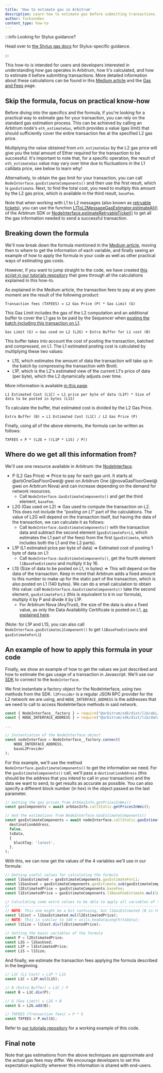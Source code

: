```yaml
---
title: 'How to estimate gas in Arbitrum'
description: Learn how to estimate gas before submitting transactions.
author: TucksonDev
content_type: how-to
---
```


:::info Looking for Stylus guidance?

Head over to [the Stylus gas docs](/stylus/reference/opcode-hostio-pricing) for Stylus-specific guidance.

:::

This how-to is intended for users and developers interested in understanding how gas operates in Arbitrum, how it's calculated, and how to estimate it before submitting transactions. More detailed information about these calculations can be found in this [Medium article](https://medium.com/offchainlabs/understanding-arbitrum-2-dimensional-fees-fd1d582596c9) and the [Gas and Fees](/how-arbitrum-works/gas-fees.mdx) page.

## Skip the formula, focus on practical know-how

Before diving into the specifics and the formula, if you're looking for a practical way to estimate gas for your transaction, you can rely on the standard gas estimation process. This can be achieved by calling an Arbitrum node's `eth_estimateGas`, which provides a value (gas limit) that should sufficiently cover the entire transaction fee at the specified L2 gas price.

Multiplying the value obtained from `eth_estimateGas` by the L2 gas price will give you the total amount of Ether required for the transaction to be successful. It's important to note that, for a specific operation, the result of `eth_estimateGas` value may vary over time due to fluctuations in the L1 calldata price, see below to learn why!

Alternatively, to obtain the gas limit for your transaction, you can call `NodeInterface.gasEstimateComponents()` and then use the first result, which is `gasEstimate`. Next, to find the total cost, you need to multiply this amount by the L2 gas price, which is available in the third result, `baseFee`.

Note that when working with L1 to L2 messages (also known as [retryable tickets](/how-arbitrum-works/arbos/l1-l2-messaging.md)), you can use the function [L1ToL2MessageGasEstimator.estimateAll()](https://github.com/OffchainLabs/arbitrum-sdk/blob/main/src/lib/message/L1ToL2MessageGasEstimator.ts#L215) of the Arbitrum SDK or [NodeInterface.estimateRetryableTicket()](https://github.com/OffchainLabs/@nitroRepositorySlug@/blob/@nitroVersionTag@/nodeInterface/NodeInterface.go#L120) to get all the gas information needed to send a successful transaction.

## Breaking down the formula

We'll now break down the formula mentioned in the [Medium article](https://medium.com/offchainlabs/understanding-arbitrum-2-dimensional-fees-fd1d582596c9), moving then to where to get the information of each variable, and finally seeing an example of how to apply the formula in your code as well as other practical ways of estimating gas costs.

However, if you want to jump straight to the code, we have created [this script in our tutorials repository](https://github.com/OffchainLabs/arbitrum-tutorials/tree/master/packages/gas-estimation) that goes through all the calculations explained in this how-to.

As explained in the Medium article, the transaction fees to pay at any given moment are the result of the following product:

```
Transaction fees (TXFEES) = L2 Gas Price (P) * Gas Limit (G)
```

This Gas Limit includes the gas of the L2 computation and an additional buffer to cover the L1 gas to be paid by the Sequencer when [posting the batch including this transaction on L1](/how-arbitrum-works/inside-arbitrum-nitro.mdx#how-the-sequencer-publishes-the-sequence).

```
Gas Limit (G) = Gas used on L2 (L2G) + Extra Buffer for L1 cost (B)
```

This buffer takes into account the cost of posting the transaction, batched and compressed, on L1. The L1 estimated posting cost is calculated by multiplying these two values:

- L1S, which estimates the amount of data the transaction will take up in the batch by compressing the transaction with Brotli.
- L1P, which is the L2's estimated view of the current L1's price of data (per byte), which the L2 dynamically adjusts over time.

More information is available [in this page](/how-arbitrum-works/l1-gas-pricing.mdx).

```
L1 Estimated Cost (L1C) = L1 price per byte of data (L1P) * Size of data to be posted in bytes (L1S)
```

To calculate the buffer, that estimated cost is divided by the L2 Gas Price.

```
Extra Buffer (B) = L1 Estimated Cost (L1C) / L2 Gas Price (P)
```

Finally, using all of the above elements, the formula can be written as follows:

```
TXFEES = P * (L2G + ((L1P * L1S) / P))
```

## Where do we get all this information from?

We'll use one resource available in Arbitrum: the [NodeInterface](/build-decentralized-apps/nodeinterface/02-reference.md).

- P (L2 Gas Price) ⇒ Price to pay for each gas unit. It starts at @arbOneGasFloorGwei@ gwei on Arbitrum One (@novaGasFloorGwei@ gwei on Arbitrum Nova) and can increase depending on the demand for network resources.
  - Call `NodeInterface.GasEstimateComponents()` and get the third element, `baseFee`.
- L2G (Gas used on L2) ⇒ Gas used to compute the transaction on L2. This does not include the _“posting on L1”_ part of the calculations. The value of L2G will depend on the transaction itself, but having the data of the transaction, we can calculate it as follows:
  - Call `NodeInterface.GasEstimateComponents()` with the transaction data and subtract the second element (`gasEstimateForL1`, which estimates the L1 part of the fees) from the first (`gasEstimate`, which includes both the L1 and the L2 parts).
- L1P (L1 estimated price per byte of data) ⇒ Estimated cost of posting 1 byte of data on L1:
  - Call `NodeInterface.GasEstimateComponents()`, get the fourth element `l1BaseFeeEstimate` and multiply it by 16.
- L1S (Size of data to be posted on L1, in bytes) ⇒ This will depend on the data of the transaction. Keep in mind that Arbitrum adds a fixed amount to this number to make up for the static part of the transaction, which is also posted on L1 (140 bytes). We can do a small calculation to obtain this value: call `NodeInterface.GasEstimateComponents()` take the second element, `gasEstimateForL1` (this is equivalent to `B` in our formula), multiply it by P and divide it by L1P.
  - For Arbitrum Nova (AnyTrust), the size of the data is also a fixed value, as only the Data Availability Certificate is posted on L1, [as explained here](/how-arbitrum-works/inside-anytrust.mdx#data-availability-certificates).

(Note: for L1P and L1S, you can also call `NodeInterface.gasEstimateL1Component()` to get `l1BaseFeeEstimate` and `gasEstimateForL1`)

## An example of how to apply this formula in your code

Finally, we show an example of how to get the values we just described and how to estimate the gas usage of a transaction in Javascript. We'll use our [SDK](https://github.com/OffchainLabs/arbitrum-sdk) to connect to the `NodeInterface`.

We first instantiate a factory object for the NodeInterface, using two methods from the SDK. `l2Provider` is a regular JSON RPC provider for the L2 network we are using, and `NODE_INTERFACE_ADDRESS` is the addresses that we need to call to access NodeInterface methods in said network.

```ts
const { NodeInterface__factory } = require("@arbitrum/sdk/dist/lib/abi/factories/NodeInterface__factory");
const { NODE_INTERFACE_ADDRESS } = require("@arbitrum/sdk/dist/lib/dataEntities/constants");

...

// Instantiation of the NodeInterface object
const nodeInterface = NodeInterface__factory.connect(
    NODE_INTERFACE_ADDRESS,
    baseL2Provider
);
```

For this example, we'll use the method `NodeInterface.gasEstimateComponents()` to get the information we need. For the `gasEstimateComponents()` call, we'll pass a `destinationAddress` (this should be the address that you intend to call in your transaction) and the data we want to send, to get results as accurate as possible. You can also specify a different block number (in hex) in the object passed as the last parameter.

```ts
// Getting the gas prices from ArbGasInfo.getPricesInWei()
const gasComponents = await arbGasInfo.callStatic.getPricesInWei();

// And the estimations from NodeInterface.GasEstimateComponents()
const gasEstimateComponents = await nodeInterface.callStatic.gasEstimateComponents(
  destinationAddress,
  false,
  txData,
  {
    blockTag: 'latest',
  },
);
```

With this, we can now get the values of the 4 variables we'll use in our formula:

```ts
// Getting useful values for calculating the formula
const l1GasEstimated = gasEstimateComponents.gasEstimateForL1;
const l2GasUsed = gasEstimateComponents.gasEstimate.sub(gasEstimateComponents.gasEstimateForL1);
const l2EstimatedPrice = gasEstimateComponents.baseFee;
const l1EstimatedPrice = gasEstimateComponents.l1BaseFeeEstimate.mul(16);

// Calculating some extra values to be able to apply all variables of the formula
// -------------------------------------------------------------------------------
// NOTE: This one might be a bit confusing, but l1GasEstimated (B in the formula) is calculated based on l2 gas fees
const l1Cost = l1GasEstimated.mul(l2EstimatedPrice);
// NOTE: This is similar to 140 + utils.hexDataLength(txData);
const l1Size = l1Cost.div(l1EstimatedPrice);

// Setting the basic variables of the formula
const P = l2EstimatedPrice;
const L2G = l2GasUsed;
const L1P = l1EstimatedPrice;
const L1S = l1Size;
```

And finally, we estimate the transaction fees applying the formula described in the beginning.

```ts
// L1C (L1 Cost) = L1P * L1S
const L1C = L1P.mul(L1S);

// B (Extra Buffer) = L1C / P
const B = L1C.div(P);

// G (Gas Limit) = L2G + B
const G = L2G.add(B);

// TXFEES (Transaction fees) = P * G
const TXFEES = P.mul(G);
```

Refer to [our tutorials repository](https://github.com/OffchainLabs/arbitrum-tutorials/tree/master/packages/gas-estimation) for a working example of this code.

## Final note

Note that gas estimations from the above techniques are approximate and the actual gas fees may differ. We encourage developers to set this expectation explicitly wherever this information is shared with end-users.
